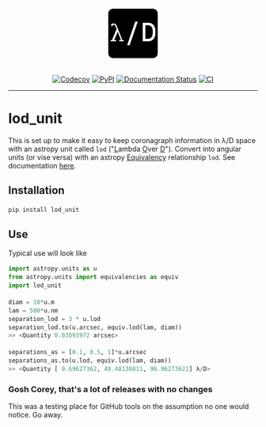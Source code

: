 <p align="center">
  <img width = 100 src="https://raw.githubusercontent.com/coreyspohn/lod_unit/main/docs/_static/logo.png" alt="lod_unit logo" />
  <br><br>
</p>

<p align="center">
  <a href="https://codecov.io/gh/CoreySpohn/lod_unit"><img src="https://img.shields.io/codecov/c/github/coreyspohn/lod_unit?token=UCUVYCRWVG&style=flat-square&logo=codecov" alt="Codecov"/></a>
  <a href="https://pypi.org/project/lod_unit/"><img src="https://img.shields.io/pypi/v/lod_unit.svg?style=flat-square" alt="PyPI"/></a>
  <a href="https://lod-unit.readthedocs.io"><img src="https://readthedocs.org/projects/lod_unit/badge/?version=latest&style=flat-square" alt="Documentation Status"/></a>
  <a href="https://github.com/coreyspohn/lod_unit/actions/workflows/ci.yml/"><img src="https://img.shields.io/github/actions/workflow/status/coreyspohn/lod_unit/ci.yml?branch=main&logo=github&style=flat-square" alt="CI"/></a>
</p>




- - -

# lod_unit

This is set up to make it easy to keep coronagraph information in λ/D space with an astropy unit called `lod` ("<ins>L</ins>ambda <ins>O</ins>ver <ins>D</ins>"). Convert into angular units (or vise versa) with an astropy [Equivalency](https://docs.astropy.org/en/stable/units/equivalencies.html) relationship `lod`. See documentation [here](https://lod-unit.readthedocs.io).

## Installation
```bash
pip install lod_unit
```
## Use
Typical use will look like
```python
import astropy.units as u
from astropy.units import equivalencies as equiv
import lod_unit

diam = 10*u.m
lam = 500*u.nm
separation_lod = 3 * u.lod
separation_lod.to(u.arcsec, equiv.lod(lam, diam))
>> <Quantity 0.03093972 arcsec>

separations_as = [0.1, 0.5, 1]*u.arcsec
separations_as.to(u.lod, equiv.lod(lam, diam))
>> <Quantity [ 9.69627362, 48.48136811, 96.96273622] λ/D>
```

### Gosh Corey, that's a lot of releases with no changes

This was a testing place for GitHub tools on the assumption no one would
notice. Go away.
